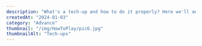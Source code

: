 ```yaml
---
description: "What's a tech-up and how to do it properly? Here we'll answer those questions."
createdAt: "2024-01-03"
category: "Advance"
thumbnail: "/img/HowToPlay/pic6.jpg"
thumbnailAlt: "Tech-ups"
---
```

